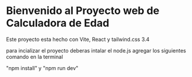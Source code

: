 # Bienvenido al Proyecto web de Calculadora de Edad

Este proyecto esta hecho con Vite, React y tailwind.css 3.4 

para incializar el proyecto deberas intalar el node.js agregar los siguientes comando en la terminal 

"npm install" y "npm run dev" 
